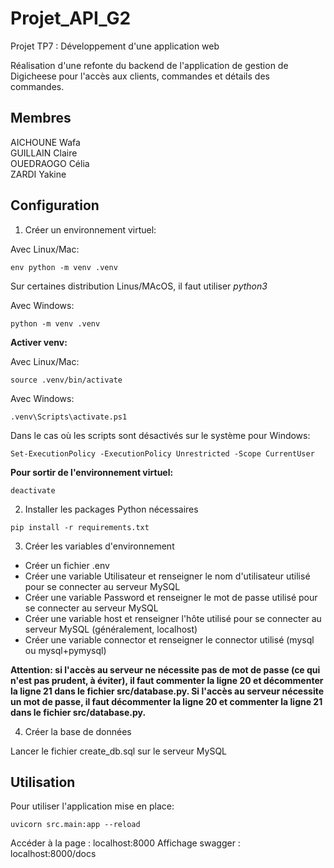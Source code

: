 # Projet_API_G2

Projet TP7 : Développement d'une application web

Réalisation d'une refonte du backend de l'application de gestion de Digicheese pour l'accès aux clients, commandes et détails des commandes.

## Membres

AICHOUNE Wafa <br/>
GUILLAIN Claire <br/>
OUEDRAOGO Célia <br/>
ZARDI Yakine

## Configuration

1. Créer un environnement virtuel:

Avec Linux/Mac:
```code
env python -m venv .venv
```
Sur certaines distribution Linus/MAcOS, il faut utiliser *python3*

Avec Windows:
```code
python -m venv .venv
```

**Activer venv:**

Avec Linux/Mac:
```code
source .venv/bin/activate
```

Avec Windows: 
```code
.venv\Scripts\activate.ps1
```
Dans le cas où les scripts sont désactivés sur le système pour Windows:
```code
Set-ExecutionPolicy -ExecutionPolicy Unrestricted -Scope CurrentUser
```

**Pour sortir de l'environnement virtuel:**

```code
deactivate
```

2. Installer les packages Python nécessaires

```code
pip install -r requirements.txt
```

3. Créer les variables d'environnement

- Créer un fichier .env
- Créer une variable Utilisateur et renseigner le nom d'utilisateur utilisé pour se connecter au serveur MySQL
- Créer une variable Password et renseigner le mot de passe utilisé pour se connecter au serveur MySQL
- Créer une variable host et renseigner l'hôte utilisé pour se connecter au serveur MySQL (généralement, localhost)
- Créer une variable connector et renseigner le connector utilisé (mysql ou mysql+pymysql)

**Attention: si l'accès au serveur ne nécessite pas de mot de passe (ce qui n'est pas prudent, à éviter), il faut commenter la ligne 20 et décommenter la ligne 21 dans le fichier src/database.py. Si l'accès au serveur nécessite un mot de passe, il faut décommenter la ligne 20 et commenter la ligne 21 dans le fichier src/database.py.**

4. Créer la base de données

Lancer le fichier create_db.sql sur le serveur MySQL

## Utilisation

Pour utiliser l'application mise en place:
```code
uvicorn src.main:app --reload
```

Accéder à la page : localhost:8000
Affichage swagger : localhost:8000/docs